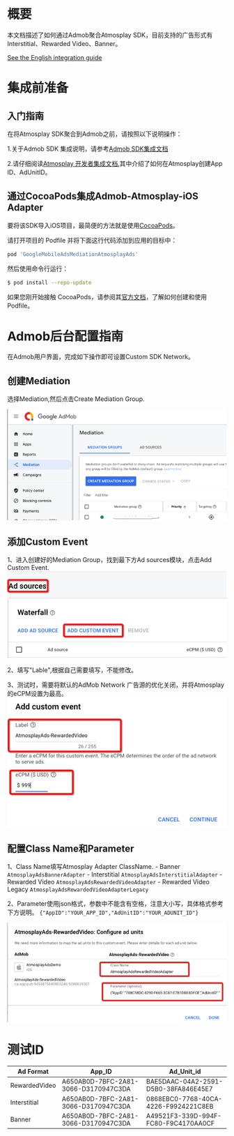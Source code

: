 # 概要
本文档描述了如何通过Admob聚合Atmosplay SDK，目前支持的广告形式有Interstitial、Rewarded Video、Banner。  

[See the English integration guide](https://github.com/Atmosplay/AdMobAdapter-AtmosplayAds-iOS/wiki)

# 集成前准备
## 入门指南
在将Atmosplay SDK聚合到Admob之前，请按照以下说明操作：  

1.关于Admob SDK 集成说明，请参考[Admob SDK集成文档](https://developers.google.com/admob/ios/quick-start)  

2.请仔细阅读[Atmosplay 开发者集成文档](https://github.com/Atmosplay/Help-Center-for-Publisher/blob/master/guides.md),其中介绍了如何在Atmosplay创建App ID、AdUnitID。

## 通过CocoaPods集成Admob-Atmosplay-iOS Adapter
要将该SDK导入iOS项目，最简便的方法就是使用[CocoaPods](https://guides.cocoapods.org/using/getting-started)。  

请打开项目的 Podfile 并将下面这行代码添加到应用的目标中：
```ruby
pod 'GoogleMobileAdsMediationAtmosplayAds'
```

然后使用命令行运行：
```sh
$ pod install --repo-update
```

如果您刚开始接触 CocoaPods，请参阅其[官方文档](https://guides.cocoapods.org/using/using-cocoapods)，了解如何创建和使用 Podfile。

# Admob后台配置指南
在Admob用户界面，完成如下操作即可设置Custom SDK Network。

## 创建Mediation
选择Mediation,然后点击Create Mediation Group.  

<img src='resources/create_mediation_group.png'>  

## 添加Custom Event
1、进入创建好的Mediation Group，找到最下方Ad sources模块，点击Add Custom Event.
<img src='resources/add_custom_event_1.png'>

2、填写"Lable",根据自己需要填写，不能修改。

3、测试时，需要将默认的AdMob Network 广告源的优化关闭，并将Atmosplay的eCPM设置为最高。
<img src='resources/add_custom_event_2.png'>

## 配置Class Name和Parameter

1、Class Name填写Atmosplay Adapter ClassName.
	- Banner
	```
	AtmosplayAdsBannerAdapter
	```
	- Interstitial
	```
	AtmosplayAdsInterstitialAdapter
	```
	- Rewarded Video
	```
	AtmosplayAdsRewardedVideoAdapter
	```
	- Rewarded Video Legacy
	```
	AtmosplayAdsRewardedVideoAdapterLegacy
	```

2、Parameter使用json格式，参数中不能含有空格，注意大小写，具体格式参考下方说明。
	```
	{"AppID":"YOUR_APP_ID","AdUnitID":"YOUR_ADUNIT_ID"}
	```

<img src='resources/add_custom_event_3.png'>

# 测试ID
| Ad Format     | App_ID                               | Ad_Unit_id                           |
| ------------- | ------------------------------------ | ------------------------------------ |
| RewardedVideo | A650AB0D-7BFC-2A81-3066-D3170947C3DA | BAE5DAAC-04A2-2591-D5B0-38FA846E45E7 |
| Interstitial  | A650AB0D-7BFC-2A81-3066-D3170947C3DA | 0868EBC0-7768-40CA-4226-F9924221C8EB |
| Banner        | A650AB0D-7BFC-2A81-3066-D3170947C3DA | A49521F3-339D-994F-FC80-F9C4170AA0CF |




